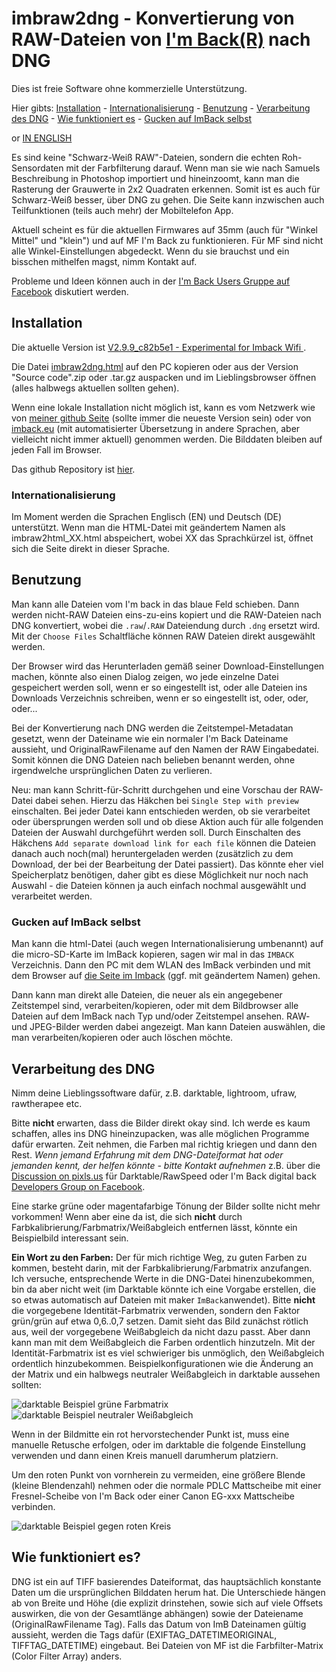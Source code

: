 # imbraw2dng - Konvertierung von RAW-Dateien von [I'm Back(R)](https://imback.eu) nach DNG

Dies ist freie Software ohne kommerzielle Unterstützung.

Hier gibts: [Installation](#installation) - [Internationalisierung](#internationalisierung) - [Benutzung](#benutzung) - [Verarbeitung des DNG](#verarbeitung-des-dng) - [Wie funktioniert es](#wie-funktioniert-es) - [Gucken auf ImBack selbst](#gucken-auf-imback-selbst)

or [IN ENGLISH](https://shyrodgau.github.io/imbraw2dng/)

Es sind keine "Schwarz-Weiß RAW"-Dateien, sondern die echten Roh-Sensordaten mit der Farbfilterung darauf. Wenn man sie wie nach Samuels Beschreibung in Photoshop importiert und hineinzoomt, kann man die Rasterung der Grauwerte in 2x2 Quadraten erkennen. Somit ist es auch für Schwarz-Weiß besser, über DNG zu gehen. Die Seite kann inzwischen auch Teilfunktionen (teils auch mehr) der Mobiltelefon App.

Aktuell scheint es für die aktuellen Firmwares auf 35mm (auch für "Winkel Mittel" und "klein") und auf MF I'm Back zu funktionieren. Für MF sind nicht alle Winkel-Einstellungen abgedeckt. Wenn du sie brauchst und ein bisschen mithelfen magst, nimm Kontakt auf.

Probleme und Ideen können auch in der [I'm Back Users Gruppe auf Facebook](https://www.facebook.com/groups/1212628099691211) diskutiert werden.

## Installation

Die aktuelle Version ist [V2.9.9_c82b5e1 - Experimental for Imback Wifi ](https://github.com/shyrodgau/imbraw2dng/releases/tag/V2.9.9_96d429d).

Die Datei [imbraw2dng.html](https://github.com/shyrodgau/imbraw2dng/raw/master/imbraw2dng.html) auf den PC kopieren oder aus der Version "Source code".zip oder .tar.gz auspacken und im Lieblingsbrowser öffnen (alles halbwegs aktuellen sollten gehen).

Wenn eine lokale Installation nicht möglich ist, kann es vom Netzwerk wie von [meiner github Seite](https://shyrodgau.github.io/imbraw2dng/imbraw2dng_de.html) (sollte immer die neueste Version sein) oder von [imback.eu](https://imback.eu/home/im-back-raw-dng-converter-ib35/) (mit automatisierter Übersetzung in andere Sprachen, aber vielleicht nicht immer aktuell) genommen werden. Die Bilddaten bleiben auf jeden Fall im Browser.

Das github Repository ist [hier](https://github.com/shyrodgau/imbraw2dng).

### Internationalisierung

Im Moment werden die Sprachen Englisch (EN) und Deutsch (DE) unterstützt. Wenn man die HTML-Datei mit geändertem Namen als imbraw2html_XX.html abspeichert, wobei XX das Sprachkürzel ist, öffnet sich die Seite direkt in dieser Sprache.

## Benutzung

Man kann alle Dateien vom I'm back in das blaue Feld schieben. Dann werden nicht-RAW Dateien eins-zu-eins kopiert und die RAW-Dateien nach DNG konvertiert, wobei die `.raw`/`.RAW` Dateiendung durch `.dng` ersetzt wird. Mit der `Choose Files` Schaltfläche können RAW Dateien direkt ausgewählt werden. 

Der Browser wird das Herunterladen gemäß seiner Download-Einstellungen machen, könnte also einen Dialog zeigen, wo jede einzelne Datei gespeichert werden soll, wenn er so eingestellt ist, oder alle Dateien ins Downloads Verzeichnis schreiben, wenn er so eingestellt ist, oder, oder, oder...

Bei der Konvertierung nach DNG werden die Zeitstempel-Metadatan gesetzt, wenn der Dateiname wie ein normaler I'm Back Dateiname aussieht, und OriginalRawFilename auf den Namen der RAW Eingabedatei. Somit können die DNG Dateien nach belieben benannt werden, ohne irgendwelche ursprünglichen Daten zu verlieren.

Neu: man kann Schritt-für-Schritt durchgehen und eine Vorschau der RAW-Datei dabei sehen. Hierzu das Häkchen bei `Single Step with preview` einschalten. Bei jeder Datei kann entschieden werden, ob sie verarbeitet oder übersprungen werden soll und ob diese Aktion auch für alle folgenden Dateien der Auswahl durchgeführt werden soll. Durch Einschalten des Häkchens `Add separate download link for each file` können die Dateien danach auch noch(mal) heruntergeladen werden (zusätzlich zu dem Download, der bei der Bearbeitung der Datei passiert). Das könnte eher viel Speicherplatz benötigen, daher gibt es diese Möglichkeit nur noch nach Auswahl - die Dateien können ja auch einfach nochmal ausgewählt und verarbeitet werden.


### Gucken auf ImBack selbst

Man kann die html-Datei (auch wegen Internationalisierung umbenannt) auf die micro-SD-Karte im ImBack kopieren, sagen wir mal in das `IMBACK` Verzeichnis. Dann den PC mit dem WLAN des ImBack verbinden und mit dem Browser auf [die Seite im Imback](http://192.168.1.254/IMBACK/imbraw2dng.html) (ggf. mit geändertem Namen) gehen.

Dann kann man direkt alle Dateien, die neuer als ein angegebener Zeitstempel sind, verarbeiten/kopieren, oder mit dem Bildbrowser alle Dateien auf dem ImBack nach Typ und/oder Zeitstempel ansehen. RAW- und JPEG-Bilder werden dabei angezeigt. Man kann Dateien auswählen, die man verarbeiten/kopieren oder auch löschen möchte.

## Verarbeitung des DNG

Nimm deine Lieblingssoftware dafür, z.B. darktable, lightroom, ufraw, rawtherapee etc.

Bitte **nicht** erwarten, dass die Bilder direkt okay sind. Ich werde es kaum  schaffen, alles ins DNG hineinzupacken, was alle möglichen Programme dafür erwarten. Zeit nehmen, die Farben mal richtig kriegen und dann den Rest. *Wenn jemand Erfahrung mit dem DNG-Dateiformat hat oder jemanden kennt, der helfen könnte - bitte Kontakt aufnehmen* z.B. über die [Discussion on pixls.us](https://discuss.pixls.us/t/converting-plain-raw-from-imback-to-dng/) für Darktable/RawSpeed oder I'm Back digital back [Developers Group on Facebook](https://www.facebook.com/groups/2812057398929350).

Eine starke grüne oder magentafarbige Tönung der Bilder sollte nicht mehr vorkommen! Wenn aber eine da ist, die sich **nicht** durch Farbkalibrierung/Farbmatrix/Weißabgleich entfernen lässt, könnte ein Beispielbild interessant sein.

**Ein Wort zu den Farben:** Der für mich richtige Weg, zu guten Farben zu kommen, besteht darin, mit der Farbkalibrierung/Farbmatrix anzufangen. Ich versuche, entsprechende Werte in die DNG-Datei hinenzubekommen, bin da aber nicht weit (im Darktable könnte ich eine Vorgabe erstellen, die so etwas automatisch auf Dateien mit maker `ImBack`anwendet). Bitte **nicht** die vorgegebene Identität-Farbmatrix verwenden, sondern den Faktor grün/grün auf etwa 0,6..0,7 setzen. Damit sieht das Bild zunächst rötlich aus, weil der vorgegebene Weißabgleich da nicht dazu passt. Aber dann kann man mit dem Weißabgleich die Farben ordentlich hinzutzeln. Mit der Identität-Farbmatrix ist es viel schwieriger bis unmöglich, den Weißabgleich ordentlich hinzubekommen. Beispielkonfigurationen wie die Änderung an der Matrix und ein halbwegs neutraler Weißabgleich in darktable aussehen sollten:

![darktable Beispiel grüne Farbmatrix](https://shyrodgau.github.io/imbraw2dng/helpstuff/darktable_color_calib_ok.png "darktable Beispiel grüne Farbmatrix") 
![darktable Beispiel neutraler Weißabgleich ](https://shyrodgau.github.io/imbraw2dng/helpstuff/darktable_neutral_white_balance.png "darktable Beispiel neutraler Weißabgleich")

Wenn in der Bildmitte ein rot hervorstechender Punkt ist, muss eine manuelle Retusche erfolgen, oder im darktable die folgende Einstellung verwenden und dann einen Kreis manuell darumherum platziern.

Um den roten Punkt von vornherein zu vermeiden, eine größere Blende (kleine Blendenzahl) nehmen oder die normale PDLC Mattscheibe mit einer Fresnel-Scheibe von I'm Back oder einer Canon EG-xxx Mattscheibe verbinden.

![darktable Beispiel gegen roten Kreis](https://shyrodgau.github.io/imbraw2dng/helpstuff/darktable_redcircle.png "darktable Beispiel gegen roten Kreis")

## Wie funktioniert es?

DNG ist ein auf TIFF basierendes Dateiformat, das hauptsächlich konstante Daten um die ursprünglichen Bilddaten herum hat. Die Unterschiede hängen ab von Breite und Höhe (die explizit drinstehen, sowie sich auf viele Offsets auswirken, die von der Gesamtlänge abhängen) sowie der Dateiename (OriginalRawFilename Tag). Falls das Datum von ImB Dateinamen gültig aussieht, werden die Tags dafür (EXIFTAG_DATETIMEORIGINAL, TIFFTAG_DATETIME) eingebaut. Bei Dateien von MF ist die Farbfilter-Matrix (Color Filter Array) anders.
